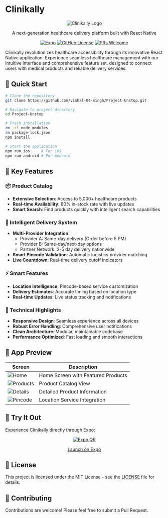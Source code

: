 # Clinikally

<div align="center">

![Clinikally Logo](./Logo.png)

A next-generation healthcare delivery platform built with React Native

[![Expo](https://img.shields.io/badge/Expo-Platform-blue)](https://expo.dev)
[![GitHub License](https://img.shields.io/badge/license-MIT-blue.svg)](LICENSE)
[![PRs Welcome](https://img.shields.io/badge/PRs-welcome-brightgreen.svg)](CONTRIBUTING.md)

</div>

Clinikally revolutionizes healthcare accessibility through its innovative React Native application. Experience seamless healthcare management with our intuitive interface and comprehensive feature set, designed to connect users with medical products and reliable delivery services.

## 🚀 Quick Start

```bash
# Clone the repository
git clone https://github.com/vishal-04-singh/Project-Unstop.git

# Navigate to project directory
cd Project-Unstop

# Fresh installation
rm -rf node_modules
rm package-lock.json
npm install

# Start the application
npm run ios     # For iOS
npm run android # For Android
```

## 🌟 Key Features

### 📦 Product Catalog
- **Extensive Selection**: Access to 5,000+ healthcare products
- **Real-time Availability**: 80% in-stock rate with live updates
- **Smart Search**: Find products quickly with intelligent search capabilities

### 🚚 Intelligent Delivery System
- **Multi-Provider Integration**: 
  - Provider A: Same-day delivery (Order before 5 PM)
  - Provider B: Same-day/next-day options
  - Partner Network: 2-5 day delivery nationwide
- **Smart Pincode Validation**: Automatic logistics provider matching
- **Live Countdown**: Real-time delivery cutoff indicators

### ⚡ Smart Features
- **Location Intelligence**: Pincode-based service customization
- **Delivery Estimates**: Accurate timing based on location type
- **Real-time Updates**: Live status tracking and notifications

### 💪 Technical Highlights
- **Responsive Design**: Seamless experience across all devices
- **Robust Error Handling**: Comprehensive user notifications
- **Clean Architecture**: Modular, maintainable codebase
- **Performance Optimized**: Fast loading and smooth interactions

## 📱 App Preview

| Screen | Description |
|--------|-------------|
| ![Home](./ss1.png) | Home Screen with Featured Products |
| ![Products](./ss2.png) | Product Catalog View |
| ![Details](./ss3.png) | Detailed Product Information |
| ![Pincode](./ss4.png) | Location Service Integration |

## 📲 Try It Out

Experience Clinikally directly through Expo:

<div align="center">

[![Expo QR](./ss6.png)](https://expo.dev/preview/update?message=second&updateRuntimeVersion=1.0.0&createdAt=2024-10-30T13%3A56%3A30.740Z&slug=exp&projectId=975ca44f-17d4-4092-ae5e-81c3dc2470ff&group=19d7df8c-dedc-475f-bc52-0a4fa6b7fd9a)

[Launch on Expo](https://expo.dev/preview/update?message=second&updateRuntimeVersion=1.0.0&createdAt=2024-10-30T13%3A56%3A30.740Z&slug=exp&projectId=975ca44f-17d4-4092-ae5e-81c3dc2470ff&group=19d7df8c-dedc-475f-bc52-0a4fa6b7fd9a)

</div>

## 📄 License

This project is licensed under the MIT License - see the [LICENSE](LICENSE) file for details.

## 🤝 Contributing

Contributions are welcome! Please feel free to submit a Pull Request.

